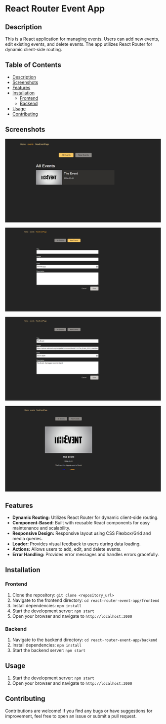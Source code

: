 # React Router Event App

## Description
This is a React application for managing events. Users can add new events, edit existing events, and delete events. The app utilizes React Router for dynamic client-side routing.

## Table of Contents
- [Description](#description)
- [Screenshots](#screenshots)
- [Features](#features)
- [Installation](#installation)
  - [Frontend](#frontend)
  - [Backend](#backend)
- [Usage](#usage)
- [Contributing](#contributing)
  
## Screenshots
![Events page](images/events.png)

![New event page](images/new-event.png)

![Edit event page](images/edit-event.png)

![Event details page](images/event-details.png)


## Features
- **Dynamic Routing:** Utilizes React Router for dynamic client-side routing.
- **Component-Based:** Built with reusable React components for easy maintenance and scalability.
- **Responsive Design:** Responsive layout using CSS Flexbox/Grid and media queries.
- **Loader:** Provides visual feedback to users during data loading.
- **Actions:** Allows users to add, edit, and delete events.
- **Error Handling:** Provides error messages and handles errors gracefully.

## Installation
### Frontend
1. Clone the repository: `git clone <repository_url>`
2. Navigate to the frontend directory: `cd react-router-event-app/frontend`
3. Install dependencies: `npm install`
4. Start the development server: `npm start`
5. Open your browser and navigate to `http://localhost:3000`

### Backend
1. Navigate to the backend directory: `cd react-router-event-app/backend`
2. Install dependencies: `npm install`
3. Start the backend server: `npm start`

## Usage
1. Start the development server: `npm start`
2. Open your browser and navigate to `http://localhost:3000`

## Contributing
Contributions are welcome! If you find any bugs or have suggestions for improvement, feel free to open an issue or submit a pull request.
